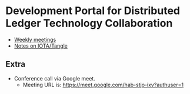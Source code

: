 # Development Portal for Distributed Ledger Technology Collaboration

* [Weekly meetings](https://hackmd.io/c/rkpoORY4W)
* [Notes on IOTA/Tangle](https://github.com/DLTcollab/iota-notes)

## Extra

* Conference call via Google meet.
    - Meeting URL is:  https://meet.google.com/hab-stjo-ixv?authuser=1
